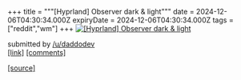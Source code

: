 +++
title = """[Hyprland] Observer dark & light"""
date = 2024-12-06T04:30:34.000Z
expiryDate = 2024-12-06T04:30:34.000Z
tags = ["reddit","wm"]
+++
[![[Hyprland] Observer dark & light](https://external-preview.redd.it/OTFsbWxnOW1vNTVlMdrv50_vSbyEm9zL9W61bxOQouH001ZvuXJ_E-wrNog8.png?width=640&crop=smart&auto=webp&s=963924e17446fc1567a21c6084f4f4819cc6d482 "[Hyprland] Observer dark & light")](https://www.reddit.com/r/unixporn/comments/1h7t6e2/hyprland_observer_dark_light/)

submitted by [/u/daddodev](https://www.reddit.com/user/daddodev)  
[\[link\]](https://v.redd.it/947fwe9mo55e1) [\[comments\]](https://www.reddit.com/r/unixporn/comments/1h7t6e2/hyprland_observer_dark_light/)

[[source]](https://www.reddit.com/r/unixporn/comments/1h7t6e2/hyprland_observer_dark_light/)
